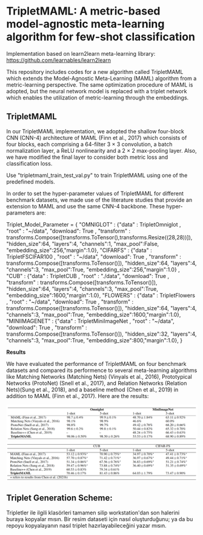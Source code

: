 # TripletMAML: A metric-based model-agnostic meta-learning algorithm for few-shot classification

Implementation based on learn2learn meta-learning library: https://github.com/learnables/learn2learn

This repository includes codes for a new algorithm called TripletMAML which extends the Model-Agnostic Meta-Learning (MAML) algorithm from a metric-learning perspective. The same optimization procedure of MAML is adopted, but the neural network model is replaced with a triplet network which enables the utilization of metric-learning through the embeddings.

## TripletMAML

In our TripletMAML implementation, we adopted the shallow four-block CNN (CNN-4) architecture of MAML (Finn et al., 2017) which consists of four blocks, each comprising a 64-filter
3 × 3 convolution, a batch normalization layer, a ReLU nonlinearity and a 2 × 2 max-pooling layer. Also, we have modified the final layer to consider both metric loss and classification loss. 

Use "tripletmaml_train_test_val.py" to train TripletMAML using one of the predefined models. 

In order to set the hyper-parameter values of TripletMAML for different benchmark datasets, we made use of the literature studies that provide an extension to MAML and use the same
CNN-4 backbone. These hyper-parameters are: 

Triplet_Model_Parameter = {
    "OMNIGLOT" : {"data" : TripletOmniglot , "root" : "~/data", "download": True , "transform" : transforms.Compose([transforms.ToTensor(),transforms.Resize((28,28))]), "hidden_size":64, "layers":4, "channels":1, "max_pool":False, "embedding_size":256,"margin":1.0}, 
    "CIFARFS" : {"data" : TripletFSCIFAR100 , "root" : "~/data", "download": True , "transform" : transforms.Compose([transforms.ToTensor()]), "hidden_size":64, "layers":4, "channels":3, "max_pool":True, "embedding_size":256,"margin":1.0} ,
    "CUB" : {"data" : TripletCUB , "root" : "./data", "download": True , "transform" : transforms.Compose([transforms.ToTensor()]), "hidden_size":64, "layers":4, "channels":3, "max_pool":True, "embedding_size":1600,"margin":1.0},
    "FLOWERS" : {"data" : TripletFlowers , "root" : "~/data", "download": True , "transform" : transforms.Compose([transforms.ToTensor()]), "hidden_size":64, "layers":4, "channels":3, "max_pool":True, "embedding_size":1600,"margin":1.0},
    "MINIIMAGENET" : {"data" : TripletMiniImageNet , "root" : "~/data", "download": True , "transform" : transforms.Compose([transforms.ToTensor()]), "hidden_size":32, "layers":4, "channels":3, "max_pool":True, "embedding_size":800,"margin":1.0},
    }

**Results**

We have evaluated the performance of TripletMAML on four benchmark datasets and compared its performence to several meta-learning algorithms like Matching Networks (Matching Nets) (Vinyals
et al., 2016), Prototypical Networks (ProtoNet) (Snell et al., 2017), and Relation Networks (Relation Nets)(Sung et al., 2018), and a baseline method (Chen et al., 2019) in addition to MAML (Finn et al., 2017). Here are the results:

<!-- | Dataset       | Architecture | Ways | Shots | Original | learn2learn |
|---------------|--------------|------|-------|----------|-------------|
| Omniglot      | FC           | 5    | 1     | 89.7%    | 88.9%       |
| Omniglot      | CNN          | 5    | 1     | 98.7%    | 99.1%       |
| mini-ImageNet | CNN          | 5    | 1     | 48.7%    | 48.3%       |
| mini-ImageNet | CNN          | 5    | 5     | 63.1%    | 65.4%       |
| CIFAR-FS      | CNN          | 5    | 5     | 71.5%    | 73.6%       |
| FC100         | CNN          | 5    | 5     | n/a      | 49.0%       | -->

![Screenshot](table_classification1.png)
![Screenshot](table_classification2.png)

## Triplet Generation Scheme:

Tripletler ile ilgili klasörleri tamamen silip workstation'dan son halerini buraya kopyalar mısın.
Bir resim dataseti için nasıl oluşturduğunu; ya da bu repoyu kopyalayanın nasıl triplet hazırlayabileceğini yazar mısın.
